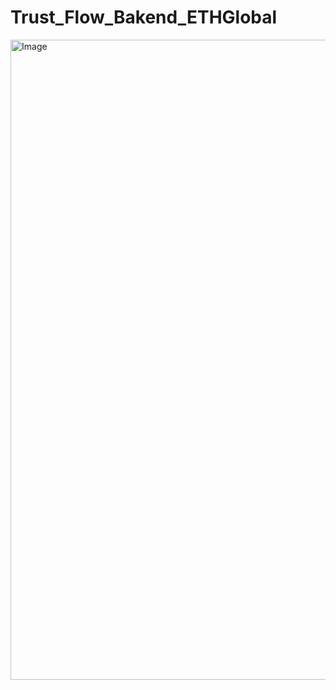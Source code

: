 # Trust_Flow_Bakend_ETHGlobal


<img width="1024" height="1024" alt="Image" src="https://github.com/user-attachments/assets/641c71c2-7aef-4f2f-9d58-82e30ebd5053" />
